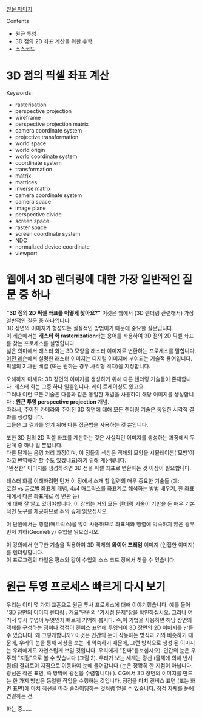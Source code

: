 [원문 페이지](https://www.scratchapixel.com/lessons/3d-basic-rendering/computing-pixel-coordinates-of-3d-point)

Contents
- 원근 투영
- 3D 점의 2D 좌표 계산을 위한 수학
- 소스코드



# 3D 점의 픽셀 좌표 계산

Keywords:
- rasterisation
- perspective projection
- wireframe
- perspective projection matrix
- camera coordinate system
- projective transformation
- world space
- world origin
- world coordinate system
- coordinate system
- transformation
- matrix
- matrices
- inverse matrix
- camera coordinate system
- camera space
- image plane
- perspective divide
- screen space
- raster space
- screen coordinate system
- NDC
- normalized device coordinate
- viewport

# 웹에서 3D 렌더링에 대한 가장 일반적인 질문 중 하나

**"3D 점의 2D 픽셀 좌표를 어떻게 찾아요?"** 이것은 웹에서 (3D 렌더링 관련해서) 가장 일반적인 질문 중 하나입니다.<br>
3D 장면의 이미지가 형성되는 실질적인 방법이기 때문에 중요한 질문입니다.<br>
이 레슨에서는 **래스터 화 rasterrization**라는 용어를 사용하여 3D 점의 2D 픽셀 좌표를 찾는 프로세스를 설명합니다.<br>
넓은 의미에서 래스터 화는 3D 모양을 래스터 이미지로 변환하는 프로세스를 말합니다.<br>
[이전 레슨](https://www.scratchapixel.com/lessons/3d-basic-rendering/rendering-3d-scene-overview)에서 설명한 래스터 이미지는 디지털 이미지에 부여되는 기술적 용어입니다.<br>
픽셀의 2 차원 배열 (또는 원하는 경우 사각형 격자)을 지정합니다.<br>

오해하지 마세요: 3D 장면의 이미지를 생성하기 위해 다른 렌더링 기술들이 존재합니다. 래스터 화는 그중 하나 일뿐입니다. 레이 트레이싱도 있고요.<br>
그러나 이런 모든 기술은 다음과 같은 동일한 개념을 사용하여 해당 이미지를 생성합니다 : **원근 투영 perspective projection** 개념.<br>
따라서, 주어진 카메라와 주어진 3D 장면에 대해 모든 렌더링 기술은 동일한 시각적 결과를 생성합니다.<br>
그들은 그 결과를 얻기 위해 다른 접근법을 사용하는 것 뿐입니다.<br>

또한 3D 점의 2D 픽셀 좌표를 계산하는 것은 사실적인 이미지를 생성하는 과정에서 두 단계 중 하나 일 뿐입니다.<br>
다른 단계는 음영 처리 과정이며, 이 점들의 색상은 객체의 모양을 시뮬레이션('모방'이라고 번역해야 할 수도 있겠네요)하기 위해 계산됩니다.<br>
"완전한" 이미지를 생성하려면 3D 점을 픽셀 좌표로 변환하는 것 이상이 필요합니다.<br>

래스터 화를 이해하려면 먼저 이 장에서 소개 할 일련의 매우 중요한 기술들 (예: <br>
로컬 vs 글로벌 좌표계 개념, 4x4 매트릭스를 좌표계로 해석하는 방법 배우기, 한 좌표계에서 다른 좌표계로 점 변환 등)<br>
에 대해 잘 알고 있어야합니다. 이 강의는 거의 모든 렌더링 기술이 기반을 둔 매우 기본적인 도구를 제공하므로 주의 깊게 읽으십시오.<br>

이 단원에서는 행렬(매트릭스)을 많이 사용하므로 좌표계와 행렬에 익숙하지 않은 경우 먼저 기하(Geometry) 수업을 읽으십시오.<br>

이 강의에서 연구한 기술을 적용하여 3D 객체의 **와이어 프레임** 이미지 (인접한 이미지)를 렌더링합니다.<br>
이 프로그램의 파일은 평소와 같이 수업의 소스 코드 장에서 찾을 수 있습니다.<br>


# 원근 투영 프로세스 빠르게 다시 보기

우리는 이미 몇 가지 교훈으로 원근 투사 프로세스에 대해 이야기했습니다. 예를 들어 "3D 장면의 이미지 렌더링 : 개요"단원의 "가시성 문제"장을 확인하십시오. 그러나 여기서 투시 투영이 무엇인지 빠르게 기억해 봅시다. 즉,이 기법을 사용하면 해당 장면의 객체를 구성하는 점이나 정점이 캔버스 표면에 투영되어 3D 장면의 2D 이미지를 만들 수 있습니다. 왜 그렇게합니까? 이것은 인간의 눈이 작동하는 방식과 거의 비슷하기 때문에, 우리의 눈을 통해 세상을 보는 데 익숙하기 때문에, 그런 방식으로 생성 된 이미지는 우리에게도 자연스럽게 보일 것입니다. 우리에게 "진짜"를보십시오). 인간의 눈은 우주의 "지점"으로 볼 수 있습니다 (그림 2). 우리가 보는 세계는 광선 (물체에 의해 반사 됨)의 결과로이 지점으로 이동하여 눈에 들어갑니다 (눈은 정확히 한 지점이 아닙니다. 광선은 작은 표면, 즉 망막에 광선을 수렴합니다) ). CG에서 3D 장면의 이미지를 만드는 한 가지 방법은 동일한 작업을 수행하는 것입니다. 정점을 마치 캔버스 표면 (또는 화면 표면)에 마치 직선을 따라 슬라이딩하는 것처럼 얻을 수 있습니다. 정점 자체를 눈에 연결하는 선.


하는 중......
